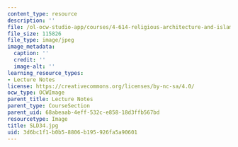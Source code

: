 ```yaml
---
content_type: resource
description: ''
file: /ol-ocw-studio-app/courses/4-614-religious-architecture-and-islamic-cultures-fall-2002/3d6bc1f1b0b58806b195926fa5a90601_SLD34.jpg
file_size: 115826
file_type: image/jpeg
image_metadata:
  caption: ''
  credit: ''
  image-alt: ''
learning_resource_types:
- Lecture Notes
license: https://creativecommons.org/licenses/by-nc-sa/4.0/
ocw_type: OCWImage
parent_title: Lecture Notes
parent_type: CourseSection
parent_uid: 68abeaab-4eff-532c-e858-18d3ffb567bd
resourcetype: Image
title: SLD34.jpg
uid: 3d6bc1f1-b0b5-8806-b195-926fa5a90601
---
```

